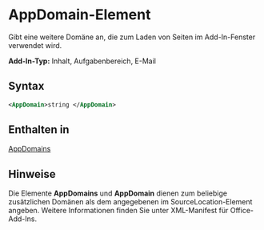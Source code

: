 # <a name="appdomain-element"></a>AppDomain-Element

Gibt eine weitere Domäne an, die zum Laden von Seiten im Add-In-Fenster verwendet wird.

**Add-In-Typ:** Inhalt, Aufgabenbereich, E-Mail

## <a name="syntax"></a>Syntax

```XML
<AppDomain>string </AppDomain>
```

## <a name="contained-in"></a>Enthalten in

[AppDomains](appdomains.md)

## <a name="remarks"></a>Hinweise

Die Elemente **AppDomains** und **AppDomain** dienen zum beliebige zusätzlichen Domänen als dem angegebenen im SourceLocation-Element angeben. Weitere Informationen finden Sie unter XML-Manifest für Office-Add-Ins.

